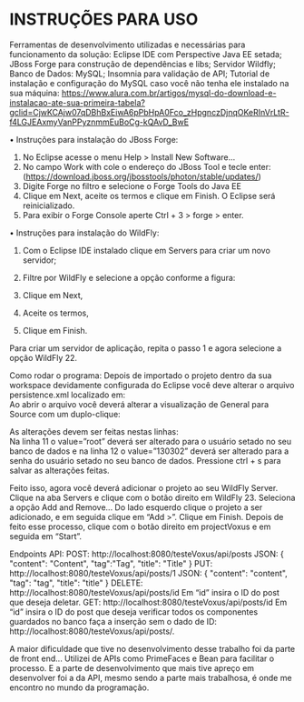 <h1>INSTRUÇÕES PARA USO</h1>

Ferramentas de desenvolvimento utilizadas e necessárias para funcionamento da solução:
Eclipse IDE com Perspective Java EE setada;
JBoss Forge para construção de dependências e libs;
Servidor Wildfly;
Banco de Dados: MySQL;
Insomnia para validação de API;
Tutorial de instalação e configuração do MySQL caso você não tenha ele instalado na sua máquina: https://www.alura.com.br/artigos/mysql-do-download-e-instalacao-ate-sua-primeira-tabela?gclid=CjwKCAjw07qDBhBxEiwA6pPbHpA0Fco_zHpgnczDjnqOKeRInVrLtR-f4LGJEAxmyVanPPyznmmEuBoCg-kQAvD_BwE

•	Instruções para instalação do JBoss Forge:
1.	No Eclipse acesse o menu Help > Install New Software...
2.	No campo Work with cole o endereço do JBoss Tool e tecle enter:
(https://download.jboss.org/jbosstools/photon/stable/updates/)
3.	Digite Forge no filtro e selecione o Forge Tools do Java EE
4.	Clique em Next, aceite os termos e clique em Finish. O Eclipse será reinicializado.
5.	Para exibir o Forge Console aperte Ctrl + 3 > forge > enter. 



•	Instruções para instalação do WildFly:
1. Com o Eclipse IDE instalado clique em Servers para criar um novo servidor;
2. Filtre por WildFly e selecione a opção conforme a figura: 
 
3. Clique em Next, 
4. Aceite os termos,
5. Clique em Finish.

Para criar um servidor de aplicação, repita o passo 1 e agora selecione a opção WildFly 22.

Como rodar o programa:
Depois de importado o projeto dentro da sua workspace devidamente configurada do Eclipse você deve alterar o arquivo persistence.xml localizado em:   
Ao abrir o arquivo você deverá alterar a visualização de General para Source com um duplo-clique:
 
As alterações devem ser feitas nestas linhas:  
Na linha 11 o value=”root” deverá ser alterado para o usuário setado no seu banco de dados e na linha 12 o value=”130302” deverá ser alterado para a senha do usuário setado no seu banco de dados. Pressione ctrl + s para salvar as alterações feitas.


Feito isso, agora você deverá adicionar o projeto ao seu WildFly Server.
Clique na aba Servers e clique com o botão direito em WildFly 23. 
Seleciona a opção Add and Remove...
Do lado esquerdo clique o projeto a ser adicionado, e em seguida clique em “Add >”.
Clique em Finish.
Depois de feito esse processo, clique com o botão direito em projectVoxus e em seguida em “Start”.
 

Endpoints API: 
POST: http://localhost:8080/testeVoxus/api/posts
JSON:
{
    "content": "Content",
    "tag":"Tag",
    "title": "Title"
  }
PUT: http://localhost:8080/testeVoxus/api/posts/1
JSON: {
    "content": "content",
    "tag": "tag",
    "title": "title"
  }
DELETE: http://localhost:8080/testeVoxus/api/posts/id
Em “id” insira o ID do post que deseja deletar.
GET: http://localhost:8080/testeVoxus/api/posts/id
Em “id” insira o ID do post que deseja verificar todos os componentes guardados no banco faça a inserção sem o dado de ID: http://localhost:8080/testeVoxus/api/posts/.

A maior dificuldade que tive no desenvolvimento desse trabalho foi da parte de front end... Utilizei de APIs como PrimeFaces e Bean para facilitar o processo. 
E a parte de desenvolvimento que mais tive apreço em desenvolver foi a da API, mesmo sendo a parte mais trabalhosa, é onde me encontro no mundo da programação.
